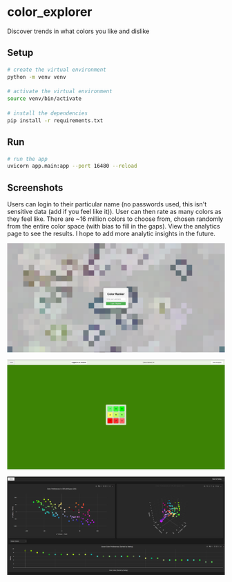 # color_explorer
Discover trends in what colors you like and dislike

## Setup

```bash
# create the virtual environment
python -m venv venv

# activate the virtual environment
source venv/bin/activate

# install the dependencies
pip install -r requirements.txt
```

## Run

```bash
# run the app
uvicorn app.main:app --port 16480 --reload
```

## Screenshots
Users can login to their particular name (no passwords used, this isn't sensitive data (add if you feel like it)). User can then rate as many colors as they feel like. There are ~16 million colors to choose from, chosen randomly from the entire color space (with bias to fill in the gaps). View the analytics page to see the results. I hope to add more analytic insights in the future.

![image.png](readme_images/login_page.png)

![image.png](readme_images/ranker_page.png)

![image.png](readme_images/analytics_page.png)


